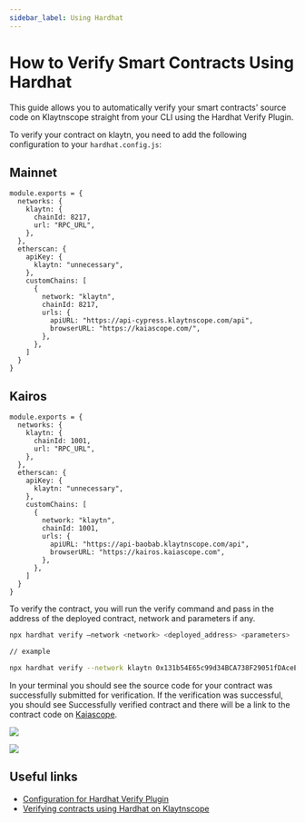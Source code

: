 ```yaml
---
sidebar_label: Using Hardhat
---
```


# How to Verify Smart Contracts Using Hardhat

This guide allows you to automatically verify your smart contracts' source code on Klaytnscope straight from your CLI using the Hardhat Verify Plugin.

To verify your contract on klaytn, you need to add the following configuration to your `hardhat.config.js`:

## Mainnet

```
module.exports = {
  networks: {
    klaytn: {
      chainId: 8217,
      url: "RPC_URL",
    },
  },
  etherscan: {
    apiKey: {
      klaytn: "unnecessary",
    },
    customChains: [
      {
        network: "klaytn",
        chainId: 8217,
        urls: {
          apiURL: "https://api-cypress.klaytnscope.com/api",
          browserURL: "https://kaiascope.com/",
        },
      },
    ]
  }
}

```

## Kairos

```
module.exports = {
  networks: {
    klaytn: {
      chainId: 1001,
      url: "RPC_URL",
    },
  },
  etherscan: {
    apiKey: {
      klaytn: "unnecessary",
    },
    customChains: [
      {
        network: "klaytn",
        chainId: 1001,
        urls: {
          apiURL: "https://api-baobab.klaytnscope.com/api",
          browserURL: "https://kairos.kaiascope.com",
        },
      },
    ]
  }
}
```

To verify the contract, you will run the verify command and pass in the address of the deployed contract, network and parameters if any.

```bash
npx hardhat verify –network <network> <deployed_address> <parameters>

// example

npx hardhat verify --network klaytn 0x131b54E65c99d34BCA738F29051fDAceEa91C969 1000000000000000
```

In your terminal you should see the source code for your contract was successfully submitted for verification. If the verification was successful, you should see Successfully verified contract and there will be a link to the contract code on [Kaiascope](https://kairos.kaiascope.com/account/0x131b54E65c99d34BCA738F29051fDAceEa91C969?tabId=contractCode).

![](/img/build/smart-contracts/verify/terminal-hh-verify-ss.png)

![](/img/build/smart-contracts/verify/scope-hh-verify-ss.png)

## Useful links

- [Configuration for Hardhat Verify Plugin](https://docs.klaytnscope.com/contract/configuration-for-hardhat-verify-plugin)
- [Verifying contracts using Hardhat on Klaytnscope](https://klaytn.foundation/verifying-contracts-using-hardhat-on-klaytnscope)
